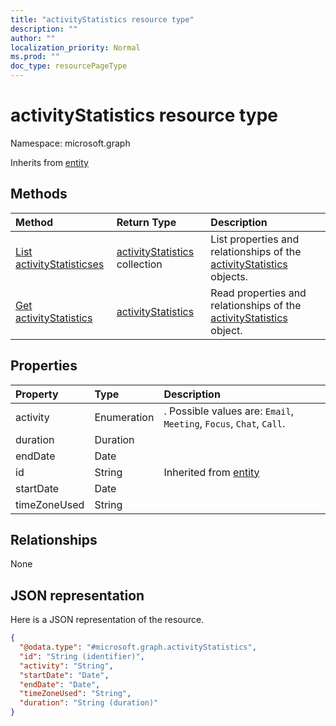 ```yaml
---
title: "activityStatistics resource type"
description: ""
author: ""
localization_priority: Normal
ms.prod: ""
doc_type: resourcePageType
---
```


# activityStatistics resource type


Namespace: microsoft.graph




Inherits from [entity](../resources/entity.md)

## Methods
|Method|Return Type|Description|
|:---|:---|:---|
|[List activityStatisticses](../api/activitystatistics-list.md)|[activityStatistics](../resources/activitystatistics.md) collection|List properties and relationships of the [activityStatistics](../resources/activitystatistics.md) objects.|
|[Get activityStatistics](../api/activitystatistics-get.md)|[activityStatistics](../resources/activitystatistics.md)|Read properties and relationships of the [activityStatistics](../resources/activitystatistics.md) object.|

## Properties
|Property|Type|Description|
|:---|:---|:---|
|activity|Enumeration|. Possible values are: `Email`, `Meeting`, `Focus`, `Chat`, `Call`.|
|duration|Duration||
|endDate|Date||
|id|String| Inherited from [entity](../resources/entity.md)|
|startDate|Date||
|timeZoneUsed|String||

## Relationships
None

## JSON representation
Here is a JSON representation of the resource.
<!-- {
  "blockType": "resource",
  "keyProperty": "id",
  "@odata.type": "microsoft.graph.activityStatistics",
  "baseType": "microsoft.graph.entity",
  "openType": false
}
-->
``` json
{
  "@odata.type": "#microsoft.graph.activityStatistics",
  "id": "String (identifier)",
  "activity": "String",
  "startDate": "Date",
  "endDate": "Date",
  "timeZoneUsed": "String",
  "duration": "String (duration)"
}
```


